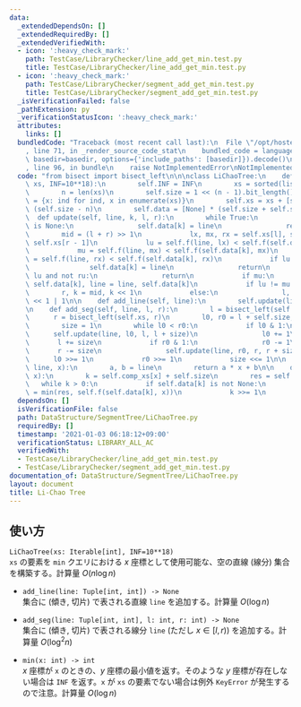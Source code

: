 ```yaml
---
data:
  _extendedDependsOn: []
  _extendedRequiredBy: []
  _extendedVerifiedWith:
  - icon: ':heavy_check_mark:'
    path: TestCase/LibraryChecker/line_add_get_min.test.py
    title: TestCase/LibraryChecker/line_add_get_min.test.py
  - icon: ':heavy_check_mark:'
    path: TestCase/LibraryChecker/segment_add_get_min.test.py
    title: TestCase/LibraryChecker/segment_add_get_min.test.py
  _isVerificationFailed: false
  _pathExtension: py
  _verificationStatusIcon: ':heavy_check_mark:'
  attributes:
    links: []
  bundledCode: "Traceback (most recent call last):\n  File \"/opt/hostedtoolcache/Python/3.9.2/x64/lib/python3.9/site-packages/onlinejudge_verify/documentation/build.py\"\
    , line 71, in _render_source_code_stat\n    bundled_code = language.bundle(stat.path,\
    \ basedir=basedir, options={'include_paths': [basedir]}).decode()\n  File \"/opt/hostedtoolcache/Python/3.9.2/x64/lib/python3.9/site-packages/onlinejudge_verify/languages/python.py\"\
    , line 96, in bundle\n    raise NotImplementedError\nNotImplementedError\n"
  code: "from bisect import bisect_left\n\n\nclass LiChaoTree:\n    def __init__(self,\
    \ xs, INF=10**18):\n        self.INF = INF\n        xs = sorted(list(set(xs)))\n\
    \        n = len(xs)\n        self.size = 1 << (n - 1).bit_length()\n        self.comp_xs\
    \ = {x: ind for ind, x in enumerate(xs)}\n        self.xs = xs + [self.INF] *\
    \ (self.size - n)\n        self.data = [None] * (self.size + self.size)\n\n  \
    \  def update(self, line, k, l, r):\n        while True:\n            if self.data[k]\
    \ is None:\n                self.data[k] = line\n                return\n    \
    \        mid = (l + r) >> 1\n            lx, mx, rx = self.xs[l], self.xs[mid],\
    \ self.xs[r - 1]\n            lu = self.f(line, lx) < self.f(self.data[k], lx)\n\
    \            mu = self.f(line, mx) < self.f(self.data[k], mx)\n            ru\
    \ = self.f(line, rx) < self.f(self.data[k], rx)\n            if lu and ru:\n \
    \               self.data[k] = line\n                return\n            if not\
    \ lu and not ru:\n                return\n            if mu:\n               \
    \ self.data[k], line = line, self.data[k]\n            if lu != mu:\n        \
    \        r, k = mid, k << 1\n            else:\n                l, k = mid, k\
    \ << 1 | 1\n\n    def add_line(self, line):\n        self.update(line, 1, 0, self.size)\n\
    \n    def add_seg(self, line, l, r):\n        l = bisect_left(self.xs, l)\n  \
    \      r = bisect_left(self.xs, r)\n        l0, r0 = l + self.size, r + self.size\n\
    \        size = 1\n        while l0 < r0:\n            if l0 & 1:\n          \
    \      self.update(line, l0, l, l + size)\n                l0 += 1\n         \
    \       l += size\n            if r0 & 1:\n                r0 -= 1\n         \
    \       r -= size\n                self.update(line, r0, r, r + size)\n      \
    \      l0 >>= 1\n            r0 >>= 1\n            size <<= 1\n\n    def f(self,\
    \ line, x):\n        a, b = line\n        return a * x + b\n\n    def min(self,\
    \ x):\n        k = self.comp_xs[x] + self.size\n        res = self.INF\n     \
    \   while k > 0:\n            if self.data[k] is not None:\n                res\
    \ = min(res, self.f(self.data[k], x))\n            k >>= 1\n        return res\n"
  dependsOn: []
  isVerificationFile: false
  path: DataStructure/SegmentTree/LiChaoTree.py
  requiredBy: []
  timestamp: '2021-01-03 06:18:12+09:00'
  verificationStatus: LIBRARY_ALL_AC
  verifiedWith:
  - TestCase/LibraryChecker/line_add_get_min.test.py
  - TestCase/LibraryChecker/segment_add_get_min.test.py
documentation_of: DataStructure/SegmentTree/LiChaoTree.py
layout: document
title: Li-Chao Tree
---
```

## 使い方
`LiChaoTree(xs: Iterable[int], INF=10**18)`  
`xs` の要素を `min` クエリにおける $x$ 座標として使用可能な、空の直線 (線分) 集合を構築する。計算量 $O(n \log n)$

- `add_line(line: Tuple[int, int]) -> None`  
集合に (傾き, 切片) で表される直線 `line` を追加する。計算量 $O(\log n)$

- `add_seg(line: Tuple[int, int], l: int, r: int) -> None`  
集合に (傾き, 切片) で表される線分 `line` (ただし $x \in [l,r)$) を追加する。計算量 $O(\log ^2 n)$

- `min(x: int) -> int`  
$x$ 座標が `x` のときの、$y$ 座標の最小値を返す。そのような $y$ 座標が存在しない場合は `INF` を返す。`x` が `xs` の要素でない場合は例外 `KeyError` が発生するので注意。計算量 $O(\log n)$
